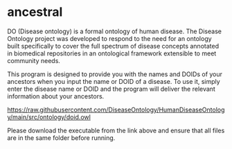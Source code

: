 # ancestral

DO (Disease ontology) is a formal ontology of human disease. The Disease Ontology project was developed to respond to the need for an ontology built specifically to cover the full spectrum of disease concepts annotated in biomedical repositories in an ontological framework extensible to meet community needs.

This program is designed to provide you with the names and DOIDs of your ancestors when you input the name or DOID of a disease. To use it, simply enter the disease name or DOID and the program will deliver the relevant information about your ancestors.

https://raw.githubusercontent.com/DiseaseOntology/HumanDiseaseOntology/main/src/ontology/doid.owl

Please download the executable from the link above and ensure that all files are in the same folder before running.
